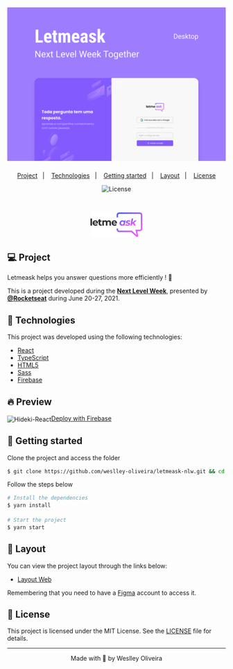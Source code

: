<h1 align="center">
    <img alt="Let Me Ask" title="Let Me Ask" src=".github/letmeask.png" />
</h1>

<p align="center">
  <a href="#-project">Project</a>&nbsp;&nbsp;&nbsp;|&nbsp;&nbsp;&nbsp;
  <a href="#technologies">Technologies</a>&nbsp;&nbsp;&nbsp;|&nbsp;&nbsp;&nbsp;
  <!-- <a href="#-preview">Preview</a>&nbsp;&nbsp;&nbsp;|&nbsp;&nbsp;&nbsp; -->
  <a href="#-layout">Getting started</a>&nbsp;&nbsp;&nbsp;|&nbsp;&nbsp;&nbsp;  
  <a href="#-layout">Layout</a>&nbsp;&nbsp;&nbsp;|&nbsp;&nbsp;&nbsp;
  <a href="#-license">License</a>
</p>

<p align="center">
  <img  src="https://img.shields.io/static/v1?label=license&message=MIT&color=5965E0&labelColor=121214" alt="License"> 
</p>

<br>

<p align="center">
  <img alt="Let Me Ask" src=".github/icon.svg" width="120px">
</p>

## 💻 Project
<!-- [Move.it](https://moveit-weslley-oliveira.vercel.app/)  -->
Letmeask helps you answer questions more efficiently ! 💜 

This is a project developed during the **[Next Level Week](https://nextlevelweek.com/)**, presented by **[@Rocketseat](https://github.com/Rocketseat)** during June 20-27, 2021.

## 🧪 Technologies

This project was developed using the following technologies:

- [React](https://reactjs.org)
- [TypeScript](https://www.typescriptlang.org/)
- [HTML5]()
- [Sass]()
- [Firebase]()

## 🔥 Preview


<img align="center" alt="Hideki-React" height="30" width="34" src="https://camo.githubusercontent.com/c981b8cae7b76a4e4b24c730e0c1b4e1a04d737ce7fe6f9c833256ffd7ba7a09/68747470733a2f2f696d672e69636f6e73382e636f6d2f636f6c6f722f3438302f66697265626173652e706e67" data-canonical-src="https://img.icons8.com/color/480/firebase.png" style="max-width:100%;">[Deploy with Firebase](https://letmeask-f890b.web.app/)

## 🚀 Getting started

Clone the project and access the folder

```bash
$ git clone https://github.com/weslley-oliveira/letmeask-nlw.git && cd letmeask-nlw
```

Follow the steps below
```bash
# Install the dependencies
$ yarn install

# Start the project
$ yarn start
```


## 🔖 Layout

You can view the project layout through the links below:

- [Layout Web](https://www.figma.com/file/B39wAzVdMmlmFSZY44rmxN/Letmeask-(Copy)?node-id=0%3A1) 

Remembering that you need to have a [Figma](http://figma.com/) account to access it.

## 📝 License

This project is licensed under the MIT License. See the [LICENSE](LICENSE.md) file for details.


---
<p align="center">Made with 💜 by Weslley Oliveira</p>

